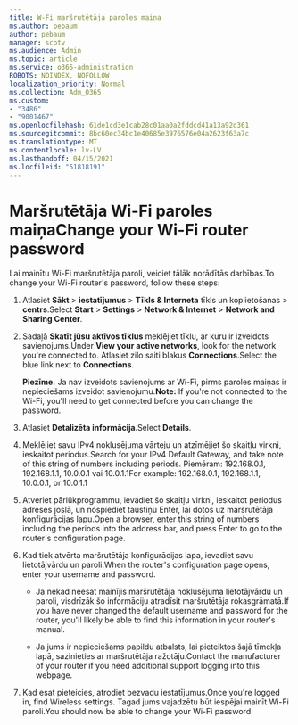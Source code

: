 ```yaml
---
title: W-Fi maršrutētāja paroles maiņa
ms.author: pebaum
author: pebaum
manager: scotv
ms.audience: Admin
ms.topic: article
ms.service: o365-administration
ROBOTS: NOINDEX, NOFOLLOW
localization_priority: Normal
ms.collection: Adm_O365
ms.custom:
- "3486"
- "9001467"
ms.openlocfilehash: 61de1cd3e1cab28c01aa0a2fddcd41a13a92d361
ms.sourcegitcommit: 8bc60ec34bc1e40685e3976576e04a2623f63a7c
ms.translationtype: MT
ms.contentlocale: lv-LV
ms.lasthandoff: 04/15/2021
ms.locfileid: "51818191"
---
```

# <a name="change-your-wi-fi-router-password"></a><span data-ttu-id="c269d-102">Maršrutētāja Wi-Fi paroles maiņa</span><span class="sxs-lookup"><span data-stu-id="c269d-102">Change your Wi-Fi router password</span></span>

<span data-ttu-id="c269d-103">Lai mainītu Wi-Fi maršrutētāja paroli, veiciet tālāk norādītās darbības.</span><span class="sxs-lookup"><span data-stu-id="c269d-103">To change your Wi-Fi router's password, follow these steps:</span></span>

1. <span data-ttu-id="c269d-104">Atlasiet **Sākt**  >  **iestatījumus**  >  **Tīkls & Interneta** tīkls un koplietošanas  >  **centrs**.</span><span class="sxs-lookup"><span data-stu-id="c269d-104">Select **Start** > **Settings** > **Network & Internet** > **Network and Sharing Center**.</span></span>

2. <span data-ttu-id="c269d-105">Sadaļā **Skatīt jūsu aktīvos tīklus** meklējiet tīklu, ar kuru ir izveidots savienojums.</span><span class="sxs-lookup"><span data-stu-id="c269d-105">Under **View your active networks**, look for the network you're connected to.</span></span> <span data-ttu-id="c269d-106">Atlasiet zilo saiti blakus **Connections**.</span><span class="sxs-lookup"><span data-stu-id="c269d-106">Select the blue link next to **Connections**.</span></span><br>

   <span data-ttu-id="c269d-107">**Piezīme.** Ja nav izveidots savienojums ar Wi-Fi, pirms paroles maiņas ir nepieciešams izveidot savienojumu.</span><span class="sxs-lookup"><span data-stu-id="c269d-107">**Note:** If you're not connected to the Wi-Fi, you'll need to get connected before you can change the password.</span></span>

3. <span data-ttu-id="c269d-108">Atlasiet **Detalizēta informācija**.</span><span class="sxs-lookup"><span data-stu-id="c269d-108">Select **Details**.</span></span>

4. <span data-ttu-id="c269d-109">Meklējiet savu IPv4 noklusējuma vārteju un atzīmējiet šo skaitļu virkni, ieskaitot periodus.</span><span class="sxs-lookup"><span data-stu-id="c269d-109">Search for your IPv4 Default Gateway, and take note of this string of numbers including periods.</span></span> <span data-ttu-id="c269d-110">Piemēram: 192.168.0.1, 192.168.1.1, 10.0.0.1 vai 10.0.1.1</span><span class="sxs-lookup"><span data-stu-id="c269d-110">For example: 192.168.0.1, 192.168.1.1, 10.0.0.1, or 10.0.1.1</span></span>

5. <span data-ttu-id="c269d-111">Atveriet pārlūkprogrammu, ievadiet šo skaitļu virkni, ieskaitot periodus adreses joslā, un nospiediet taustiņu Enter, lai dotos uz maršrutētāja konfigurācijas lapu.</span><span class="sxs-lookup"><span data-stu-id="c269d-111">Open a browser, enter this string of numbers including the periods into the address bar, and press Enter to go to the router's configuration page.</span></span>

6. <span data-ttu-id="c269d-112">Kad tiek atvērta maršrutētāja konfigurācijas lapa, ievadiet savu lietotājvārdu un paroli.</span><span class="sxs-lookup"><span data-stu-id="c269d-112">When the router's configuration page opens, enter your username and password.</span></span><br>
   - <span data-ttu-id="c269d-113">Ja nekad neesat mainījis maršrutētāja noklusējuma lietotājvārdu un paroli, visdrīzāk šo informāciju atradīsit maršrutētāja rokasgrāmatā.</span><span class="sxs-lookup"><span data-stu-id="c269d-113">If you have never changed the default username and password for the router, you'll likely be able to find this information in your router's manual.</span></span>

   - <span data-ttu-id="c269d-114">Ja jums ir nepieciešams papildu atbalsts, lai pieteiktos šajā tīmekļa lapā, sazinieties ar maršrutētāja ražotāju.</span><span class="sxs-lookup"><span data-stu-id="c269d-114">Contact the manufacturer of your router if you need additional support logging into this webpage.</span></span>

7. <span data-ttu-id="c269d-115">Kad esat pieteicies, atrodiet bezvadu iestatījumus.</span><span class="sxs-lookup"><span data-stu-id="c269d-115">Once you're logged in, find Wireless settings.</span></span> <span data-ttu-id="c269d-116">Tagad jums vajadzētu būt iespējai mainīt Wi-Fi paroli.</span><span class="sxs-lookup"><span data-stu-id="c269d-116">You should now be able to change your Wi-Fi password.</span></span>
